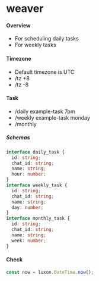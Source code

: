 # weaver

#### Overview

- For scheduling daily tasks
- For weekly tasks

#### Timezone

- Default timezone is UTC
- /tz +8
- /tz -8

#### Task

- /daily example-task 7pm
- /weekly example-task monday
- /monthly

##### Schemas

```ts
interface daily_task {
  id: string;
  chat_id: string;
  name: string;
  hour: number;
}
interface weekly_task {
  id: string;
  chat_id: string;
  name: string;
  day: number;
}
interface monthly_task {
  id: string;
  chat_id: string;
  name: string;
  week: number;
}
```

#### Check

```js
const now = luxon.DateTime.now();
```